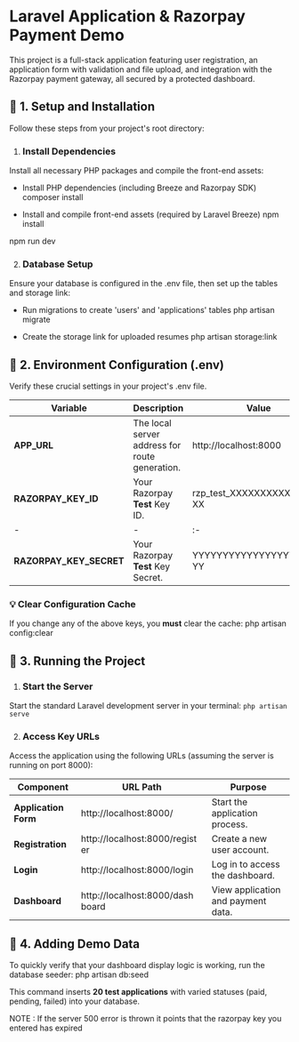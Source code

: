 
# **Laravel Application & Razorpay Payment Demo**

This project is a full-stack application featuring user registration, an application form with validation and file upload, and integration with the Razorpay payment gateway, all secured by a protected dashboard.

## 🚀 **1. Setup and Installation**

Follow these steps from your project's root directory:

1.  ### **Install Dependencies**

Install all necessary PHP packages and compile the front-end assets:

  

- Install PHP dependencies (including Breeze and Razorpay SDK) composer install

- Install and compile front-end assets (required by Laravel Breeze) npm install

  

npm run dev

2.  ### **Database Setup**

Ensure your database is configured in the .env file, then set up the tables and storage link:

  

- Run migrations to create 'users' and 'applications' tables php artisan migrate

- Create the storage link for uploaded resumes php artisan storage:link

## 🔑 **2. Environment Configuration (.env)**

Verify these crucial settings in your project's .env file.

  

  

|**Variable** |**Description** |**Value** |
| - | - | - |
|**APP\_URL** |The local server address for route generation. |http://localhost:8000 |
|**RAZORPAY\_KEY\_ID** |Your Razorpay **Test** Key ID. |rzp\_test\_XXXXXXXXXXXXXX XX |
| - | - | :- |
|**RAZORPAY\_KEY\_SECRET** |Your Razorpay **Test** Key Secret. |YYYYYYYYYYYYYYYYYYYYYY YY |

### 💡 **Clear Configuration Cache**

If you change any of the above keys, you **must** clear the cache: php artisan config:clear

## 🏃 **3. Running the Project**

1.  ### **Start the Server**

Start the standard Laravel development server in your terminal: 
```php artisan serve```

2.  ### **Access Key URLs**

Access the application using the following URLs (assuming the server is running on port 8000):

  
  
  

|**Component** |**URL Path** |**Purpose** |
| - | - | - |
|**Application Form** |http://localhost:8000/ |Start the application process. |
|**Registration** |http://localhost:8000/regist er |Create a new user account. |
|**Login** |http://localhost:8000/login |Log in to access the dashboard. |
|**Dashboard** |http://localhost:8000/dash board |View application and payment data. |

## 🧪 **4. Adding Demo Data**

To quickly verify that your dashboard display logic is working, run the database seeder: php artisan db:seed

  

This command inserts **20 test applications** with varied statuses (paid, pending, failed) into your database.


NOTE : If the server 500 error is thrown it points that the razorpay key you entered has expired
